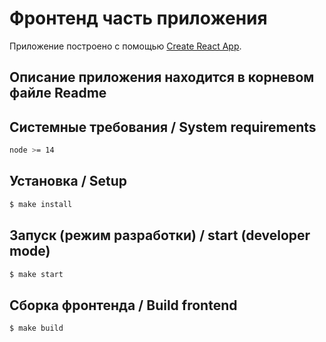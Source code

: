 # Фронтенд часть приложения

Приложение построено с помощью [Create React App](https://github.com/facebook/create-react-app).

## Описание приложения находится в корневом файле Readme

## Системные требования / System requirements

```sh
node >= 14
```

## Установка / Setup

```sh
$ make install
```

## Запуск (режим разработки) / start (developer mode)

```sh
$ make start
```

## Сборка фронтенда / Build frontend

```sh
$ make build
```

